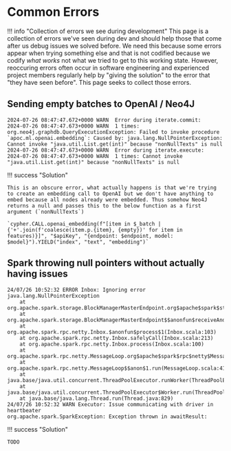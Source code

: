 # Common Errors

!!! info "Collection of errors we see during development"
    This page is a collection of errors we've seen during dev and should help those
    that come after us debug issues we solved before. We need this because some errors appear when trying something else and that is not codified because we codify _what works_ not what we tried to get to this working state. However, reoccuring errors often occur in software engineering and experienced project members regularly help by "giving the solution" to the error that "they have seen before". This page seeks to collect those errors.



## Sending empty batches to OpenAI / Neo4J

```
2024-07-26 08:47:47.672+0000 WARN  Error during iterate.commit:
2024-07-26 08:47:47.673+0000 WARN  1 times: org.neo4j.graphdb.QueryExecutionException: Failed to invoke procedure `apoc.ml.openai.embedding`: Caused by: java.lang.NullPointerException: Cannot invoke "java.util.List.get(int)" because "nonNullTexts" is null
2024-07-26 08:47:47.673+0000 WARN  Error during iterate.execute:
2024-07-26 08:47:47.673+0000 WARN  1 times: Cannot invoke "java.util.List.get(int)" because "nonNullTexts" is null
```

!!! success "Solution"

    This is an obscure error, what actually happens is that we're trying to create an embedding call to OpenAI but we don't have anything to embed because all nodes already were embedded. Thus somehow Neo4J returns a null and passes this to the below function as a first argument (`nonNullTexts`)
    
	`cypher.CALL.openai_embedding(f"[item in $_batch | {'+'.join(f'coalesce(item.p.{item}, {empty})' for item in features)}]", "$apiKey", "{endpoint: $endpoint, model: $model}").YIELD("index", "text", "embedding")`

## Spark throwing null pointers without actually having issues

```
24/07/26 10:52:32 ERROR Inbox: Ignoring error
java.lang.NullPointerException
	at org.apache.spark.storage.BlockManagerMasterEndpoint.org$apache$spark$storage$BlockManagerMasterEndpoint$$register(BlockManagerMasterEndpoint.scala:677)
	at org.apache.spark.storage.BlockManagerMasterEndpoint$$anonfun$receiveAndReply$1.applyOrElse(BlockManagerMasterEndpoint.scala:133)
	at org.apache.spark.rpc.netty.Inbox.$anonfun$process$1(Inbox.scala:103)
	at org.apache.spark.rpc.netty.Inbox.safelyCall(Inbox.scala:213)
	at org.apache.spark.rpc.netty.Inbox.process(Inbox.scala:100)
	at org.apache.spark.rpc.netty.MessageLoop.org$apache$spark$rpc$netty$MessageLoop$$receiveLoop(MessageLoop.scala:75)
	at org.apache.spark.rpc.netty.MessageLoop$$anon$1.run(MessageLoop.scala:41)
	at java.base/java.util.concurrent.ThreadPoolExecutor.runWorker(ThreadPoolExecutor.java:1128)
	at java.base/java.util.concurrent.ThreadPoolExecutor$Worker.run(ThreadPoolExecutor.java:628)
	at java.base/java.lang.Thread.run(Thread.java:829)
24/07/26 10:52:32 WARN Executor: Issue communicating with driver in heartbeater
org.apache.spark.SparkException: Exception thrown in awaitResult:
```


!!! success "Solution"

    TODO